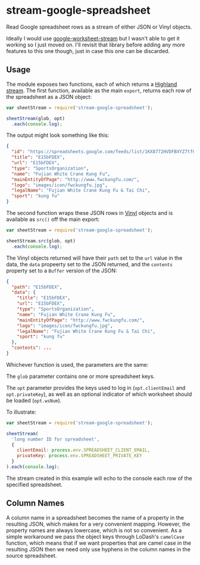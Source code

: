 # stream-google-spreadsheet

Read Google spreadsheet rows as a stream of either JSON or Vinyl objects.

Ideally I would use [google-worksheet-stream](https://www.npmjs.com/package/google-worksheet-stream) but I wasn't able to get it working so I just moved on. I'll revisit that library before adding any more features to this one though, just in case this one can be discarded.

## Usage

The module exposes two functions, each of which returns a [Highland stream](http://highlandjs.org/). The first function, available as the main `export`, returns each row of the spreadsheet as a JSON object:

```javascript
var sheetStream = require('stream-google-spreadsheet');

sheetStream(glob, opt)
  .each(console.log);
```

The output might look something like this:

```json
{
  "id": "https://spreadsheets.google.com/feeds/list/1KX8772HVDFBXYZ7tfOhE-bAuAgSLYABCVkgVwumDEFk/od6/private/full/blah4",
  "title": "E15bFDEX",
  "url": "E15bFDEX",
  "type": "SportsOrganization",
  "name": "Fujian White Crane Kung Fu",
  "mainEntityOfPage": "http://www.fwckungfu.com/",
  "logo": "images/icon/fwckungfu.jpg",
  "legalName": "Fujian White Crane Kung Fu & Tai Chi",
  "sport": "kung fu"
}
```

The second function wraps these JSON rows in [Vinyl](https://github.com/wearefractal/vinyl) objects and is available as `src()` off the main export:

```javascript
var sheetStream = require('stream-google-spreadsheet');

sheetStream.src(glob, opt)
  .each(console.log);
```

The Vinyl objects returned will have their `path` set to the `url` value in the data, the `data` propeerty set to the JSON returned, and the `contents` property set to a `Buffer` version of the JSON:

```json
{
  "path": "E15bFDEX",
  "data": {
    "title": "E15bFDEX",
    "url": "E15bFDEX",
    "type": "SportsOrganization",
    "name": "Fujian White Crane Kung Fu",
    "mainEntityOfPage": "http://www.fwckungfu.com/",
    "logo": "images/icon/fwckungfu.jpg",
    "legalName": "Fujian White Crane Kung Fu & Tai Chi",
    "sport": "kung fu"
  },
  "contents": ...
}
```

Whichever function is used, the parameters are the same:

The `glob` parameter contains one or more spreadsheet keys.

The `opt` parameter provides the keys used to log in (`opt.clientEmail` and `opt.privateKey`), as well as an optional indicator of which worksheet should be loaded (`opt.wsNum`).

To illustrate:

```javascript
var sheetStream = require('stream-google-spreadsheet');

sheetStream(
  'long number ID for spreadsheet',
  {
    clientEmail: process.env.SPREADSHEET_CLIENT_EMAIL,
    privateKey: process.env.SPREADSHEET_PRIVATE_KEY
  }
).each(console.log);
```

The stream created in this example will echo to the console each row of the specified spreadsheet.

## Column Names

A column name in a spreadsheet becomes the name of a property in the resulting JSON, which makes for a very convenient mapping. However, the property names are always lowercase, which is not so convenient. As a simple workaround we pass the object keys through LoDash's `camelCase` function, which means that if we want properties that are camel case in the resulting JSON then we need only use hyphens in the column names in the source spreadsheet.
